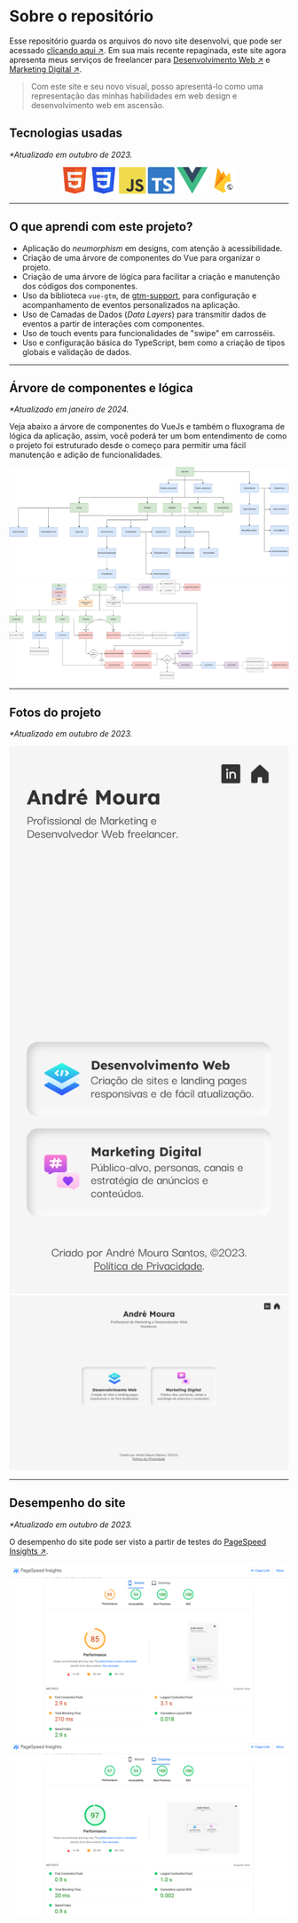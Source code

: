 # Sobre o repositório

Esse repositório guarda os arquivos do novo site desenvolvi, que pode ser acessado [clicando aqui ↗](https://andremourasantos.com.br). Em sua mais recente repaginada, este site agora apresenta meus serviços de freelancer para [Desenvolvimento Web ↗](https://andremourasantos.com.br/desenvolvimento-web) e [Marketing Digital ↗](https://andremourasantos.com.br/marketing-digital).

> Com este site e seu novo visual, posso apresentá-lo como uma representação das minhas habilidades em web design e desenvolvimento web em ascensão.

## Tecnologias usadas

_*Atualizado em outubro de 2023._

<div align="center">
  <img height="48" title="HTML5" src="./public/imagens/html5.png">
  <img height="48" title="CSS3" src="./public/imagens/css3.png">
  <img height="48" title="JavaScript" src="./public/imagens/js.png">
  <img height="48" title="TypeScript" src="./public/imagens/ts.png">
  <img height="48" title="VueJS 3" src="./public/imagens/vuejs.png">
  <img height="48" title="Firebase Hosting" src="./public/imagens/firebase-hosting.png">
</div>

---

## O que aprendi com este projeto?

- Aplicação do _neumorphism_ em designs, com atenção à acessibilidade.
- Criação de uma árvore de componentes do Vue para organizar o projeto.
- Criação de uma árvore de lógica para facilitar a criação e manutenção dos códigos dos componentes.
- Uso da biblioteca `vue-gtm`, de [gtm-support](https://github.com/gtm-support/vue-gtm), para configuração e acompanhamento de eventos personalizados na aplicação.
- Uso de Camadas de Dados (_Data Layers_) para transmitir dados de eventos a partir de interações com componentes.
- Uso de touch events para funcionalidades de "swipe" em carrosséis.
- Uso e configuração básica do TypeScript, bem como a criação de tipos globais e validação de dados.

---

## Árvore de componentes e lógica

_*Atualizado em janeiro de 2024._

Veja abaixo a árvore de componentes do VueJs e também o fluxograma de lógica da aplicação, assim, você poderá ter um bom entendimento de como o projeto foi estruturado desde o começo para permitir uma fácil manutenção e adição de funcionalidades.

<img title="Árvode de componentes do VueJS" src="./public/imagens/vuejs-tree.png">
<img title="Fluxograma de lógica da aplicação" src="./public/imagens/logic-fluxogram.png">

---

## Fotos do projeto

_*Atualizado em outubro de 2023._

<img title="Fotos do site em sua estiliazção para telefone" src="./public/imagens/andremourasantos.com.br_(Samsung Galaxy A52s 5G).png">
<img title="Fotos do site em sua estilização para computador" src="./public/imagens/andremourasantos.com.br_(Generic).png">

---

## Desempenho do site

_*Atualizado em outubro de 2023._

O desempenho do site pode ser visto a partir de testes do [PageSpeed Insights ↗](https://pagespeed.web.dev/analysis?url=https%3A%2F%2Fandremourasantos.com.br%2F).

<img title="Resultados do teste do PageSpeed Insights para telefone" src="./public/imagens/pagespeed-insights-telefone.png">
<img title="Resultados do teste do PageSpeed Insights para computador" src="./public/imagens/pagespeed-insights-computador.png">